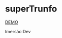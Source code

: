 # superTrunfo

<a href="https://conceicao-peres.github.io/superTrunfo/" target="_blank"> DEMO </a>
<p>Imersão Dev</p>
